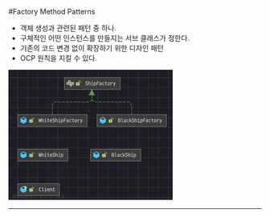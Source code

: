 #Factory Method Patterns

- 객체 생성과 관련된 패턴 중 하나.
- 구체적인 어떤 인스턴스를 만들지는 서브 클래스가 정한다.
- 기존의 코드 변경 없이 확장하기 위한 디자인 패턴
- OCP 원칙을 지킬 수 있다.


![img.png](image/img.png)

---
